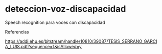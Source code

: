 # deteccion-voz-discapacidad
Speech recognition para voces con discapacidad

Referencias

https://addi.ehu.es/bitstream/handle/10810/39087/TESIS_SERRANO_GARCIA_LUIS.pdf?sequence=1&isAllowed=y
